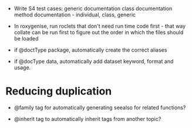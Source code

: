 * Write S4 test cases:
  generic documentation
  class documentation
  method documentation - individual, class, generic

* In roxygenise, run roclets that don't need run time code first - that way
  collate can be run first to figure out the order in which the files should
  be loaded

* if @doctType package, automatically create the correct aliases

* if @docType data, automatically add dataset keyword, format and usage.

# Reducing duplication

* @family tag for automatically generating seealso for related functions?

* @inherit tag to automatically inherit tags from another topic?

